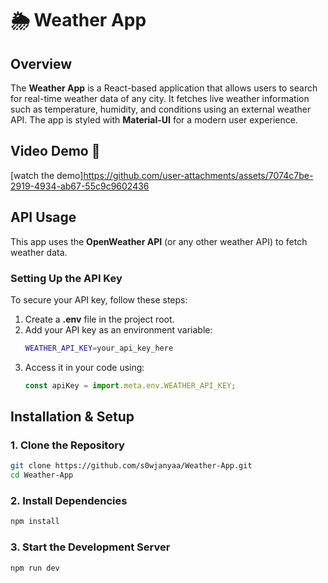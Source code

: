 # 🌦️ Weather App  

## Overview  
The **Weather App** is a React-based application that allows users to search for real-time weather data of any city. It fetches live weather information such as temperature, humidity, and conditions using an external weather API. The app is styled with **Material-UI** for a modern user experience.  

## Video Demo 🎥
[watch the demo]https://github.com/user-attachments/assets/7074c7be-2919-4934-ab67-55c9c9602436

## API Usage  
This app uses the **OpenWeather API** (or any other weather API) to fetch weather data.  

### Setting Up the API Key  
To secure your API key, follow these steps:  
1. Create a **.env** file in the project root.  
2. Add your API key as an environment variable:  
   ```sh
   WEATHER_API_KEY=your_api_key_here
   ```
3. Access it in your code using:  
   ```js
   const apiKey = import.meta.env.WEATHER_API_KEY;
   ```

## Installation & Setup  

### 1. Clone the Repository  
```sh
git clone https://github.com/s0wjanyaa/Weather-App.git
cd Weather-App
```

### 2. Install Dependencies  
```sh
npm install
```

### 3. Start the Development Server  
```sh
npm run dev
```  
